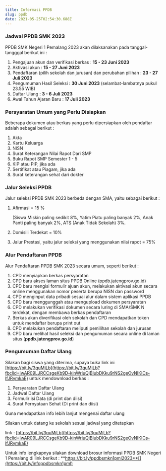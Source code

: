 ```yaml
---
title: Informasi PPDB
slug: ppdb
date: 2021-05-25T02:54:30.688Z
---
```

### **Jadwal PPDB SMK 2023**

PPDB SMK Negeri 1 Pemalang 2023 akan dilaksanakan pada tanggal-tangggal berikut ini :

1. Pengajuan akun dan verifikasi berkas : **15 - 23 Juni 2023**
2. A﻿ktivasi akun : **15 - 27 Juni 2023**
3. Pendaftaran (pilih sekolah dan jurusan) dan perubahan pilihan : **23 - 27 Juli 2023**
4. Pengumuman Hasil Seleksi : **30 Juni 2023** (selambat-lambatnya pukul 23.55 WIB)
5. Daftar Ulang : **3 - 6 Juli 2023**
6. Awal Tahun Ajaran Baru : **17 Juli 2023**

### Persyaratan Umum yang Perlu Disiapkan

Beberapa dokumen atau berkas yang perlu dipersiapkan oleh pendaftar adalah sebagai berikut :

1. Akta
2. Kartu Keluarga
3. NISN
4. Surat Keterangan Nilai Rapot Dari SMP
5. Buku Rapot SMP Semester 1 - 5
6. KIP atau PIP, jika ada
7. Sertifikat atau Piagam, jika ada
8. Surat keterangan sehat dari dokter

### Jalur Seleksi PPDB

Jalur seleksi PPDB SMK 2023 berbeda dengan SMA, yaitu sebagai berikut :

1. A﻿firmasi = 15 %

   (﻿Siswa Miskin paling sedikit 8%, Yatim Piatu paling banyak 2%, Anak Panti paling banyak 2%, ATS (Anak Tidak Sekolah) 3%.
2. Domisili Terdekat = 10%
3. Jalur Prestasi, yaitu jalur seleksi yang menggunakan nilai rapot = 75%

### Alur Pendaftaran PPDB

Alur Pendaftaran PPDB SMK 2023 secara umum, seperti berikut :

1. CPD menyiapkan berkas persyaratan
2. CPD baru akses laman situs PPDB Online (ppdb.jatengprov.go.id)
3. CPD baru mengisi formulir ajuan akun, melakukan aktivasi akun secara online menggunakan nomor peserta berupa NISN dan password
4. CPD menginput data pribadi sesuai alur dalam sistem aplikasi PPDB
5. CPD baru menggunggah atau mengupload dokumen persyaratan
6. CPD melakukan verifikasi dokumen secara luring di SMA/SMK N terdekat, dengan membawa berkas pendaftaran
7. Berkas akan diverifikasi oleh sekolah dan CPD mendapatkan token untuk mendaftar berupa print out
8. CPD melakukan pendaftaran meliputi pemilihan sekolah dan jurusan
9. CPD baru melihat hasil seleksi dan pengumuman secara online di laman situs (**ppdb.jatengprov.go.id**)

### Pengumuman Daftar Ulang

Silakan bagi siswa yang diterima, supaya buka link ini [https://bit.ly/3quMjLb](https://bit.ly/3quMjLb?fbclid=IwAR09LJRCCsgeKb9D-kinWriuQjBIubDKku9rNS2geOvNIKICs-lfJRymkaE) untuk mendownload berkas :

1. Persyaratan Daftar Ulang
2. Jadwal Daftar Ulang
3. Formulir isi Data (di print dan diisi)
4. Surat Pernyataan Sehat (Di print dan diisi)

Guna mendapatkan info lebih lanjut mengenai daftar ulang

Silakan untuk datang ke sekolah sesuai jadwal yang ditetapkan

link : [https://bit.ly/3quMjLb](https://bit.ly/3quMjLb?fbclid=IwAR09LJRCCsgeKb9D-kinWriuQjBIubDKku9rNS2geOvNIKICs-lfJRymkaE)

Untuk info lengkapnya silakan download brosur informasi PPDB SMK Negeri 1 Pemalang di link berikut : **https://bit.ly/ppdbsmkn1pml2023**[](https://bit.ly/infoppdbsmkn1pml)